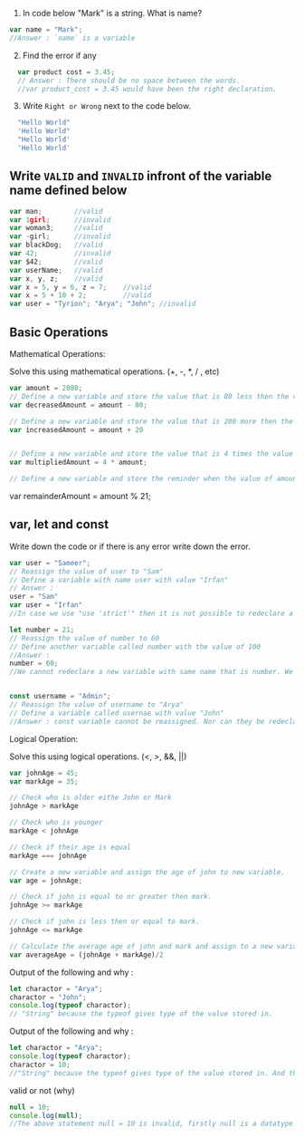 1. In code below "Mark" is a string. What is name?

```js
var name = "Mark";
//Answer : `name` is a variable
```

2. Find the error if any

```js
  var product cost = 3.45;
  // Answer : There should be no space between the words.
  //var product_cost = 3.45 would have been the right declaration.
```

3. Write `Right or Wrong` next to the code below.

```js
  "Hello World" 
  'Hello World" 
  "Hello World' 
  'Hello World'
```
<!-- right wrong wrong right -->

## Write `VALID` and `INVALID` infront of the variable name defined below

```js
var man;        //valid 
var 1girl;      //invalid
var woman3;     //valid
var -girl;      //invalid
var blackDog;   //valid
var 42;         //invalid
var $42;        //valid
var userName;   //valid
var x, y, z;    //valid
var x = 5, y = 6, z = 7;    //valid
var x = 5 + 10 + 2;         //valid
var user = "Tyrion"; "Arya"; "John"; //invalid
```

## Basic Operations

Mathematical Operations:

Solve this using mathematical operations. (+, -, \*, / , etc)

```js
var amount = 2080;
// Define a new variable and store the value that is 80 less then the value of amount.
var decreasedAmount = amount - 80;

// Define a new variable and store the value that is 200 more then the value of amount.
var increasedAmount = amount + 20


// Define a new variable and store the value that is 4 times the value of amount.
var multipliedAmount = 4 * amount;

// Define a new variable and store the reminder when the value of amount is  divided by 21.
```
var remainderAmount = amount % 21;

## var, let and const

Write down the code or if there is any error write down the error.

```js
var user = "Sameer";
// Reassign the value of user to "Sam"
// Define a variable with name user with value "Irfan"
// Answer :
user = "Sam"
var user = "Irfan"
//In case we use "use 'strict'" then it is not possible to redeclare a variable, it will throw an error.

let number = 21;
// Reassign the value of number to 60
// Define another variable called number with the value of 100
//Answer :
number = 60;
//We cannot redeclare a new variable with same name that is number. We will get "Uncaught SyntaxError: Identifier 'number' has already been declared "


const username = "Admin";
// Reassign the value of username to "Arya"
// Define a variable called usernae with value "John"
//Answer : const variable cannot be reassigned. Nor can they be redeclared. If it's being reassigned it will give "Uncaught TypeError: Assignment to constant variable. ".And on trying to redeclare the variable with const will lead to "Uncaught SyntaxError: Identifier 'username' has already been declared "
```

Logical Operation:

Solve this using logical operations. (<, >, &&, ||)

```js
var johnAge = 45;
var markAge = 35;

// Check who is older eithe John or Mark 
johnAge > markAge

// Check who is younger
markAge < johnAge

// Check if their age is equal
markAge === johnAge

// Create a new variable and assign the age of john to new variable.
var age = johnAge;

// Check if john is equal to or greater then mark.
johnAge >= markAge

// Check if john is less then or equal to mark.
johnAge <= markAge 

// Calculate the average age of john and mark and assign to a new variable.
var averageAge = (johnAge + markAge)/2
```

Output of the following and why :

```js
let charactor = "Arya";
charactor = "John";
console.log(typeof charactor);
// "String" because the typeof gives type of the value stored in.
```

Output of the following and why :

```js
let charactor = "Arya";
console.log(typeof charactor);
charactor = 10;
//"String" because the typeof gives type of the value stored in. And the charactor is reassigned after the output is printed. If console.log() was after the last reassignment, then typeof would be "Number"
```

valid or not (why)

```js
null = 10;
console.log(null);
//The above statement null = 10 is invalid, firstly null is a datatype and it is used in as a value to an variable, secondly even if we used a variable declaration like var null =10, even this would fail because null is a reserved keyword and new variables using reserved keywords cannot be declared.
```
